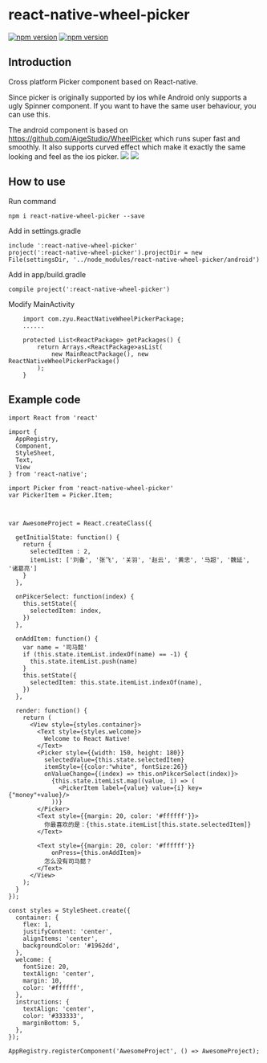 # react-native-wheel-picker
[![npm version](http://img.shields.io/npm/v/react-native-wheel-picker.svg?style=flat-square)](https://npmjs.org/package/react-native-wheel-picker "View this project on npm")
[![npm version](http://img.shields.io/npm/dm/react-native-wheel-picker.svg?style=flat-square)](https://npmjs.org/package/react-native-wheel-picker "View this project on npm")

## Introduction
Cross platform Picker component based on React-native.

Since picker is originally supported by ios while Android only supports a ugly Spinner component. If you want to have the same user behaviour, you can use this.

The android component is based on https://github.com/AigeStudio/WheelPicker which runs super fast and smoothly. It also supports curved effect which make it exactly the same looking and feel as the ios picker.
![](https://raw.githubusercontent.com/lesliesam/react-native-wheel-picker/master/demo.gif)
![](https://raw.githubusercontent.com/lesliesam/react-native-wheel-picker/master/demo_android.gif)

## How to use

Run command
```
npm i react-native-wheel-picker --save
```
Add in settings.gradle 
```
include ':react-native-wheel-picker'
project(':react-native-wheel-picker').projectDir = new File(settingsDir, '../node_modules/react-native-wheel-picker/android')
```
Add in app/build.gradle
```
compile project(':react-native-wheel-picker')
```
Modify MainActivity
```
    import com.zyu.ReactNativeWheelPickerPackage;
    ......
    
    protected List<ReactPackage> getPackages() {
        return Arrays.<ReactPackage>asList(
            new MainReactPackage(), new ReactNativeWheelPickerPackage()
        );
    }
```

## Example code
```
import React from 'react'

import {
  AppRegistry,
  Component,
  StyleSheet,
  Text,
  View
} from 'react-native';

import Picker from 'react-native-wheel-picker'
var PickerItem = Picker.Item;



var AwesomeProject = React.createClass({
  
  getInitialState: function() {
    return {
      selectedItem : 2,
      itemList: ['刘备', '张飞', '关羽', '赵云', '黄忠', '马超', '魏延', '诸葛亮']
    }
  },

  onPikcerSelect: function(index) {
    this.setState({
      selectedItem: index,
    })
  },

  onAddItem: function() {
    var name = '司马懿'
    if (this.state.itemList.indexOf(name) == -1) {
      this.state.itemList.push(name)
    }
    this.setState({
      selectedItem: this.state.itemList.indexOf(name),
    })
  },

  render: function() {
    return (
      <View style={styles.container}>
        <Text style={styles.welcome}>
          Welcome to React Native!
        </Text>
        <Picker style={{width: 150, height: 180}}
          selectedValue={this.state.selectedItem}
          itemStyle={{color:"white", fontSize:26}}
          onValueChange={(index) => this.onPikcerSelect(index)}>
            {this.state.itemList.map((value, i) => (
              <PickerItem label={value} value={i} key={"money"+value}/>
            ))}
        </Picker>
        <Text style={{margin: 20, color: '#ffffff'}}>
          你最喜欢的是：{this.state.itemList[this.state.selectedItem]}
        </Text>

        <Text style={{margin: 20, color: '#ffffff'}}
            onPress={this.onAddItem}>
          怎么没有司马懿？
        </Text>
      </View>
    );
  }
});

const styles = StyleSheet.create({
  container: {
    flex: 1,
    justifyContent: 'center',
    alignItems: 'center',
    backgroundColor: '#1962dd',
  },
  welcome: {
    fontSize: 20,
    textAlign: 'center',
    margin: 10,
    color: '#ffffff',
  },
  instructions: {
    textAlign: 'center',
    color: '#333333',
    marginBottom: 5,
  },
});

AppRegistry.registerComponent('AwesomeProject', () => AwesomeProject);
```
